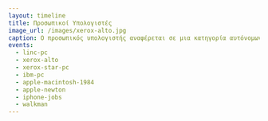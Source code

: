 ```yaml
---
layout: timeline 
title: Προσωπικοί Υπολογιστές 
image_url: /images/xerox-alto.jpg
caption: Ο προσωπικός υπολογιστής αναφέρεται σε μια κατηγορία αυτόνομων συστημάτων υλικού και λογισμικού που συνήθως είναι επιτραπέζια ή φορητά και απευθύνονται σε έναν μόνον χρήστη, τον οποίο διευκολύνουν στην εργασία, μελέτη, και ψυχαγωγία του με εξατομικευμένο τρόπο. Σε αντίθεση με τους μίκρο-υπολογιστές συνοδεύονται από συσκευές εισόδου-εξόδου και αποθήκευσης.
events:
  - linc-pc 
  - xerox-alto
  - xerox-star-pc
  - ibm-pc
  - apple-macintosh-1984
  - apple-newton
  - iphone-jobs
  - walkman
---
```


